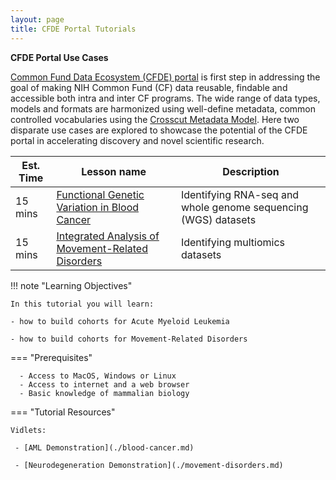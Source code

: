 ```yaml
---
layout: page
title: CFDE Portal Tutorials
---
```


**CFDE Portal Use Cases**

[Common Fund Data Ecosystem (CFDE) portal](https://app.nih-cfde.org) is first step in addressing the goal of making NIH Common Fund (CF) data reusable, findable and accessible both intra and inter CF programs. The wide range of data types, models and formats are harmonized using well-define metadata, common controlled vocabularies using the [Crosscut Metadata Model](https://cfde-published-documentation.readthedocs-hosted.com/en/latest/). Here two disparate use cases are explored to showcase the potential of the CFDE portal in accelerating discovery and novel scientific research.  

Est. Time | Lesson name | Description
--- | --- | ---
15 mins | [Functional Genetic Variation in Blood Cancer](./blood-cancer.md) | Identifying RNA-seq and whole genome sequencing (WGS) datasets
15 mins | [Integrated Analysis of Movement-Related Disorders](./movement-disorders.md) | Identifying multiomics datasets

!!! note "Learning Objectives"

    In this tutorial you will learn:

    - how to build cohorts for Acute Myeloid Leukemia

    - how to build cohorts for Movement-Related Disorders

=== "Prerequisites"

      - Access to MacOS, Windows or Linux
      - Access to internet and a web browser
      - Basic knowledge of mammalian biology


=== "Tutorial Resources"

    Vidlets:

     - [AML Demonstration](./blood-cancer.md)

     - [Neurodegeneration Demonstration](./movement-disorders.md)
